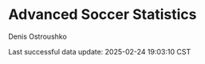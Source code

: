 # Advanced Soccer Statistics
Denis Ostroushko

<!-- gfm -->

Last successful data update: 2025-02-24 19:03:10 CST
